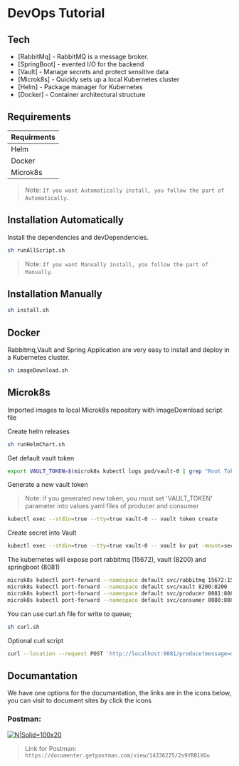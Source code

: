 # DevOps Tutorial

## Tech

- [RabbitMq] - RabbitMQ is a message broker.
- [SpringBoot] - evented I/O for the backend
- [Vault] - Manage secrets and protect sensitive data
- [Microk8s] - Quickly sets up a local Kubernetes cluster
- [Helm] - Package manager for Kubernetes
- [Docker] - Container architectural structure

## Requirements
| Requirments |
| -------|
| Helm|
| Docker |
| Microk8s |

> Note: `If you want Automatically install, you follow the part of Automatically`.

## Installation Automatically

Install the dependencies and devDependencies.

```sh
sh runAllScript.sh
```
> Note: `If you want Manually install, you follow the part of Manually`.

## Installation Manually

```sh
sh install.sh
```

## Docker

Rabbitmq,Vault and Spring Application are very easy to install and deploy in a Kubernetes cluster.

```sh
sh imageDownload.sh
```

## Microk8s

Imported images to local Microk8s repository with imageDownload script file


Create helm releases

```sh
sh runHelmChart.sh
```

Get default vault token 

```sh
export VAULT_TOKEN=$(microk8s kubectl logs pod/vault-0 | grep "Root Token")
```
Generate a new vault token

> Note: if you generated new token, you must set 'VAULT_TOKEN' parameter into values.yaml files of producer and consumer

```sh
kubectl exec --stdin=true --tty=true vault-0 -- vault token create
```
Create secret into Vault

```sh
kubectl exec --stdin=true --tty=true vault-0 -- vault kv put -mount=secret vaultdemo demo.username=user demo.password=user
```

The kubernetes will expose port rabbitmq (15672), vault (8200) and springboot (8081)

```sh
microk8s kubectl port-forward --namespace default svc/rabbitmq 15672:15672  // Optional
microk8s kubectl port-forward --namespace default svc/vault 8200:8200       // Optional
microk8s kubectl port-forward --namespace default svc/producer 8081:8081
microk8s kubectl port-forward --namespace default svc/consumer 8080:8080
```

You can use curl.sh file for write to queue; 
```sh
sh curl.sh
```

Optional curl script

```sh
curl --location --request POST 'http://localhost:8081/produce?message=deployment_test'
```

## Documantation
We have one options for the documantation, the links are in the icons below, you can visit to document sites by click the icons

### Postman: 

[![N|Solid](https://www.svgrepo.com/show/306590/postman.svg)=100x20](https://documenter.getpostman.com/view/14336225/2s9YRB1XGu) 
> Link for Postman: `https://documenter.getpostman.com/view/14336225/2s9YRB1XGu`
